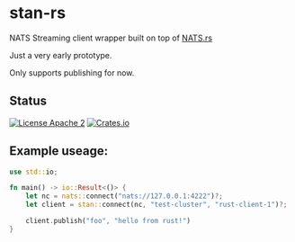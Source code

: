 # stan-rs

NATS Streaming client wrapper built on top of [NATS.rs](https://github.com/nats-io/nats.rs)

Just a very early prototype.

Only supports publishing for now.


## Status

[![License Apache 2](https://img.shields.io/badge/License-Apache2-blue.svg)](https://www.apache.org/licenses/LICENSE-2.0)
[![Crates.io](https://img.shields.io/crates/v/stan.svg)](https://crates.io/crates/stan)


## Example useage:

```rust
use std::io;

fn main() -> io::Result<()> {
    let nc = nats::connect("nats://127.0.0.1:4222")?;
    let client = stan::connect(nc, "test-cluster", "rust-client-1")?;

    client.publish("foo", "hello from rust!")
}
```
